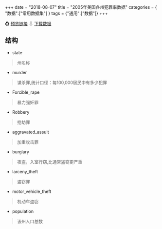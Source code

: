 +++
date = "2018-08-07"
title = "2005年美国各州犯罪率数据"
categories = { "数据":["常用数据集"] }
tags = {"通用":["数据"]}
+++

&#9851;&nbsp;[预览链接](/data/crimeRatesByState2005)
&#8681;&nbsp;[下载数据](/download/crimeRatesByState2005)

## 结构

 - state
 >州名称 
 - murder
 >谋杀罪,统计口径：每100,000居民中有多少犯罪
 - Forcible_rape
 >暴力强奸罪
 - Robbery
 >抢劫罪
 - aggravated_assult
 >加重攻击罪
 - burglary
 >夜盗，入室行窃,比通常盗窃更严重
 - larceny_theft
 >盗窃罪
 - motor_vehicle_theft
 >机动车盗窃
 - population
 >该州人口总数
 